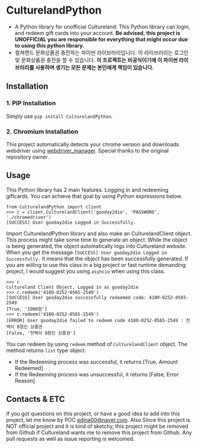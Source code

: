 # CulturelandPython
- A Python library for unofficial Cultureland. This Python library can login, and redeem gift cards into your account. **Be advised, this project is UNOFFICIAL you are responsible for everything that might occur due to using this python library.**
- 컬쳐랜드 문화상품권 충전하는 파이썬 라이브러리입니다. 이 라이브러리는 로그인 및 문화상품권 충전을 할 수 있습니다. **이 프로젝트는 비공식이기에 이 파이썬 라이브러리를 사용하며 생기는 모든 문제는 본인에게 책임이 있습니다.**

## Installation
### 1. PIP Installation
Simply use `pip install CulturelandPython`.
### 2. Chromium Installation
This project automatically detects your chrome version and downloads webdriver using [webdriver_manager](https://github.com/SergeyPirogov/webdriver_manager). Special thanks to the original repository owner.

## Usage
This Python library has 2 main features. Logging in and redeeming giftcards. You can achieve that goal by using Python expressions below.

```
from CulturelandPython import client
>>> c = client.CulturelandClient('gooday2die', 'PASSWORD', './chromedriver')
[SUCCESS] User gooday2die Logged in Successfully.
```
Import CulturelandPython library and also make an CulturelandClient object. This process might take some time to generate an object. While the object is being generated, the object automatically logs into Cultureland website. When you get the message `[SUCCESS] User gooday2die Logged in Successfully.` It means that the object has been successfully generated. If you are willing to use this class in a big project or fast runtime demanding project, I would suggest you using `asyncio` when using this class.

```
>>> c
Cultureland Client Object, Logged in as gooday2die
>>> c.redeem('4180-0252-0565-2549')
[SUCCESS] User gooday2die successfully redeemed code: 4180-0252-0565-2549
[True, '1000원']
>>> c.redeem('4180-0252-0565-2549')
[ERROR] User gooday2die failed to redeem code 4180-0252-0565-2549 : 잔액이 0원인 상품권
[False, '잔액이 0원인 상품권']
```
You can redeem by using `redeem` method of `CulturelandClient` object. The method returns `list` type object. 
- If the Redeeming process was successful, it returns [True, Amount Redeemed]
- If the Redeeming process was unsuccessful, it returns [False, Error Reason]

## Contacts & ETC
If you got questions on this project, or have a good idea to add into this project, let me know by POC edina00@naver.com. Also Since this project is NOT official project and it is kind of sketchy, this project might be removed from Github if Cultureland wants me to remove this project from Github. Any pull requests as well as issue reporting is welcomed. 

